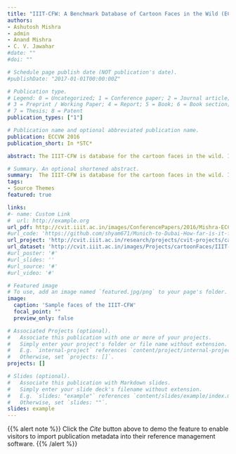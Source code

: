 ```yaml
---
title: "IIIT-CFW: A Benchmark Database of Cartoon Faces in the Wild (ECCVW 2016)"
authors:
- Ashutosh Mishra
- admin
- Anand Mishra 
- C. V. Jawahar
#date: ""
#doi: ""

# Schedule page publish date (NOT publication's date).
#publishDate: "2017-01-01T00:00:00Z"

# Publication type.
# Legend: 0 = Uncategorized; 1 = Conference paper; 2 = Journal article;
# 3 = Preprint / Working Paper; 4 = Report; 5 = Book; 6 = Book section;
# 7 = Thesis; 8 = Patent
publication_types: ["1"]

# Publication name and optional abbreviated publication name.
publication: ECCVW 2016
publication_short: In *STC*

abstract: The IIIT-CFW is database for the cartoon faces in the wild. It is harvested from Google image search. Query words such as Obama + cartoon, Modi + cartoon, and so on were used to collect cartoon images of 100 public figures. The dataset contains 8928 annotated cartoon faces of famous personalities of the world with varying profession. Additionally, we also provide 1000 real faces of the public figure to study cross modal retrieval tasks, such as, Photo2Cartoon retrieval. The IIIT-CFW can be used for the study spectrum of problems as discussed in our paper.

# Summary. An optional shortened abstract.
summary:  The IIIT-CFW is database for the cartoon faces in the wild. It is harvested from Google image search.
tags:
- Source Themes
featured: true

links:
#- name: Custom Link
#  url: http://example.org
url_pdf: http://cvit.iiit.ac.in/images/ConferencePapers/2016/Mishra-ECCVW2016.pdf
#url_code: 'https://github.com/shyam671/Munich-to-Dubai-How-far-is-it-for-Semantic-Segmentation'
url_project: 'http://cvit.iiit.ac.in/research/projects/cvit-projects/cartoonfaces'
url_dataset: 'http://cvit.iiit.ac.in/images/Projects/cartoonFaces/IIIT-CFW1.0.zip'
#url_poster: '#'
#url_slides: ''
#url_source: '#'
#url_video: '#'

# Featured image
# To use, add an image named `featured.jpg/png` to your page's folder. 
image:
  caption: 'Sample faces of the IIIT-CFW'
  focal_point: ""
  preview_only: false

# Associated Projects (optional).
#   Associate this publication with one or more of your projects.
#   Simply enter your project's folder or file name without extension.
#   E.g. `internal-project` references `content/project/internal-project/index.md`.
#   Otherwise, set `projects: []`.
projects: []

# Slides (optional).
#   Associate this publication with Markdown slides.
#   Simply enter your slide deck's filename without extension.
#   E.g. `slides: "example"` references `content/slides/example/index.md`.
#   Otherwise, set `slides: ""`.
slides: example
---
```


{{% alert note %}}
Click the *Cite* button above to demo the feature to enable visitors to import publication metadata into their reference management software.
{{% /alert %}}
